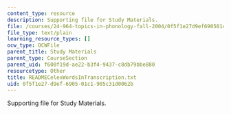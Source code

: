 ```yaml
---
content_type: resource
description: Supporting file for Study Materials.
file: /courses/24-964-topics-in-phonology-fall-2004/0f5f1e27d9ef690501c1905c31d0062b_READMECelexWordsInTranscription.txt
file_type: text/plain
learning_resource_types: []
ocw_type: OCWFile
parent_title: Study Materials
parent_type: CourseSection
parent_uid: f600f19d-ae22-b3f4-9437-c8db79bbe880
resourcetype: Other
title: READMECelexWordsInTranscription.txt
uid: 0f5f1e27-d9ef-6905-01c1-905c31d0062b
---
```

Supporting file for Study Materials.